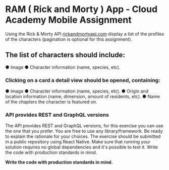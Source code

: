 # RAM ( Rick and Morty ) App - Cloud Academy Mobile Assignment

Using the Rick & Morty API [rickandmortyapi.com](https://www.rickandmortyapi.com) display a list of the profiles of the characters (pagination is optional for this assignment).

## The list of characters should include:

● Image
● Character information (name, species, etc).

### Clicking on a card a detail view should be opened, containing:

● Image
● Character information (name, species, etc).
● Origin and location information (name, dimension, amount of residents, etc).
● Name of the chapters the character is featured on.

### API provides REST and GraphQL versions

The API provides REST and GraphQL versions, for this exercise you can use the one that you prefer.
You are free to use any library/framework. Be ready to explain the rationale for your choices.
The exercise should be submitted in a public repository using React Native. Make sure that running your solution requires no global dependencies and it's possible to test it.
Write the code with production standards in mind.

**Write the code with production standards in mind.**
